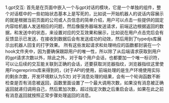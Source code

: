 1.gpt交互:
首先是在页面中嵌入一个与gpt对话的模块，它是一个单独的组件，整个对话框中的一些初始状态基本上是写死的，比如说一开始机器人的说话内容展示的就是根据当前页面的公司或人员信息的简单介绍，用户可以点击一些提供的固定内容给机器人发送相应的问题，然后像服务器端发送请求，前端这边根据返回的数据，和发送中的状态，来设置对应的交互效果和展示，比如说在用户点击完后会有反馈显示已发送，在接收到数据后会有发送成功的动效，然后用到了typedjs库展示出机器人回复的打字效果。
 所有这些发起请求和处理响应的函数都封装在一个hook文件夹中，因为要确保跟踪用户的唯一性，所以除了从后端请求获取到用户的gpt请求次数以外，除此之外，对于每个用户会话，也都要加一个唯一标识符，可以让后续的交互能关联到正确的会话，还要获取浏览器指纹，浏览器指纹这里使用Fingereprints库来得到的，(对于API的使用，前端处理的是生产环境使用实际的剩余次数，开发环境默认为5次)
   对于消息处理的结果，会有一个轮询函数不断检查是否有消息被返回，函数里面设置了一个最大调用次数，如果没有消息被正确返回就递归调用自己，然后累加次数，超过指定次数之后重启会话，如果在此之前有消息返回就按照正常步骤处理返回的消息。